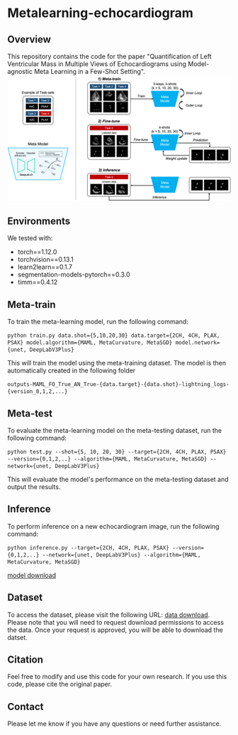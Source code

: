 # Metalearning-echocardiogram

## Overview

This repository contains the code for the paper "Quantification of Left Ventricular Mass in Multiple Views of Echocardiograms using Model-agnostic Meta Learning in a Few-Shot Setting".
![Figure1](https://github.com/KimYeongHyeon/Metalearning-echocardiogram/blob/main/Figure%201.png?raw=true)

## Environments
We tested with:
- torch==1.12.0
- torchvision==0.13.1
- learn2learn==0.1.7
- segmentation-models-pytorch==0.3.0
- timm==0.4.12

## Meta-train

To train the meta-learning model, run the following command:
```shell
python train.py data.shot={5,10,20,30} data.target={2CH, 4CH, PLAX, PSAX} model.algorithm={MAML, MetaCurvature, MetaSGD} model.network={unet, DeepLabV3Plus}
```

This will train the model using the meta-training dataset.
The model is then automatically created in the following folder
```shell
outputs-MAML_FO_True_AN_True-{data.target}-{data.shot}-lightning_logs-{version_0,1,2,...}
```

## Meta-test
To evaluate the meta-learning model on the meta-testing dataset, run the following command:
```shell
python test.py --shot={5, 10, 20, 30} --target={2CH, 4CH, PLAX, PSAX} --version={0,1,2,..} --algorithm={MAML, MetaCurvature, MetaSGD} --network={unet, DeepLabV3Plus}
```

This will evaluate the model's performance on the meta-testing dataset and output the results.

## Inference

To perform inference on a new echocardiogram image, run the following command:
```shell
python inference.py --target={2CH, 4CH, PLAX, PSAX} --version={0,1,2,..} --network={unet, DeepLabV3Plus} --algorithm={MAML, MetaCurvature, MetaSGD}
```

[model download](https://drive.google.com/drive/folders/1xXmYt1wmqtiqmpLlJc3sjbWxK7ogRP5v?usp=share_link)

## Dataset

To access the dataset, please visit the following URL: [data download](https://drive.google.com/file/d/1MuIyXgZOkx1WwM0rT5qn4JeA8gbKMRDl/view?usp=sharing). Please note that you will need to request download permissions to access the data. 
Once your request is approved, you will be able to download the datset.

## Citation

Feel free to modify and use this code for your own research. If you use this code, please cite the original paper.

## Contact

Please let me know if you have any questions or need further assistance.


